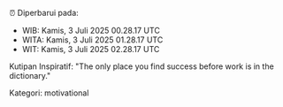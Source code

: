 ⏰ Diperbarui pada:
- WIB: Kamis, 3 Juli 2025 00.28.17 UTC
- WITA: Kamis, 3 Juli 2025 01.28.17 UTC
- WIT: Kamis, 3 Juli 2025 02.28.17 UTC

Kutipan Inspiratif:
"The only place you find success before work is in the dictionary."


Kategori: motivational

